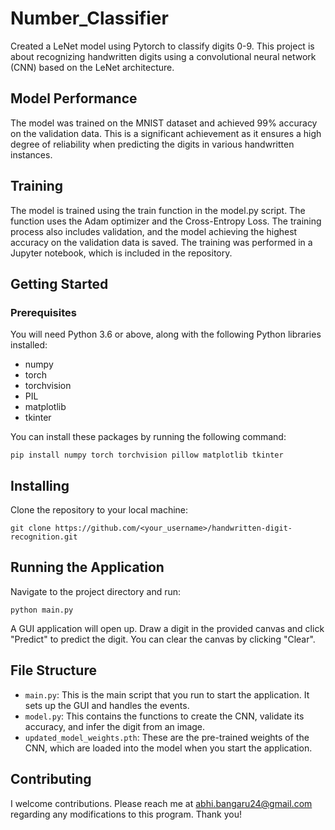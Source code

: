 # Number_Classifier
Created a LeNet model using Pytorch to classify digits 0-9. This project is about recognizing handwritten digits using a convolutional neural network (CNN) based on the LeNet architecture.

## Model Performance

The model was trained on the MNIST dataset and achieved 99% accuracy on the validation data. This is a significant achievement as it ensures a high degree of reliability when predicting the digits in various handwritten instances.

## Training 
The model is trained using the train function in the model.py script. The function uses the Adam optimizer and the Cross-Entropy Loss. The training process also includes validation, and the model achieving the highest accuracy on the validation data is saved. The training was performed in a Jupyter notebook, which is included in the repository.

## Getting Started

### Prerequisites

You will need Python 3.6 or above, along with the following Python libraries installed:

- numpy
- torch
- torchvision
- PIL
- matplotlib
- tkinter

You can install these packages by running the following command:

```shell
pip install numpy torch torchvision pillow matplotlib tkinter
```
## Installing
Clone the repository to your local machine:

```shell
git clone https://github.com/<your_username>/handwritten-digit-recognition.git
```

## Running the Application

Navigate to the project directory and run:
```shell
python main.py
```


A GUI application will open up. Draw a digit in the provided canvas and click "Predict" to predict the digit. You can clear the canvas by clicking "Clear".

## File Structure

- `main.py`: This is the main script that you run to start the application. It sets up the GUI and handles the events.
- `model.py`: This contains the functions to create the CNN, validate its accuracy, and infer the digit from an image.
- `updated_model_weights.pth`: These are the pre-trained weights of the CNN, which are loaded into the model when you start the application.

## Contributing

I welcome contributions. Please reach me at abhi.bangaru24@gmail.com regarding any modifications to this program. Thank you!


